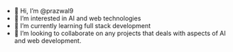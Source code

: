 - 👋 Hi, I’m @prazwal9
- 👀 I’m interested in AI and web technologies
- 🌱 I’m currently learning full stack development
- 💞️ I’m looking to collaborate on any projects that deals with aspects of AI and web development.

<!---
prazwal9/prazwal9 is a ✨ special ✨ repository because its `README.md` (this file) appears on your GitHub profile.
You can click the Preview link to take a look at your changes.
--->
